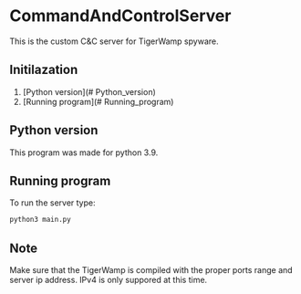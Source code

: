 # CommandAndControlServer
This is the custom C&amp;C server for TigerWamp spyware.

## Initilazation
1. [Python version](# Python_version)
2. [Running program](# Running_program)

## Python version
This program was made for python 3.9.

## Running program
To run the server type:
```py
python3 main.py
```

## Note
Make sure that the TigerWamp is compiled with the proper ports range and server ip address.
IPv4 is only suppored at this time.

